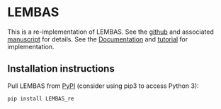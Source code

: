 # LEMBAS

This is a re-implementation of LEMBAS. See the [github](https://github.com/Lauffenburger-Lab/LEMBAS) and associated [manuscript](https://doi.org/10.1038/s41467-022-30684-y) for details. See the [Documentation](https://hmbaghdassarian.github.io/LEMBAS/) and [tutorial](https://hmbaghdassarian.github.io/LEMBAS/macrophage_example/) for implementation.

## Installation instructions

Pull LEMBAS from [PyPI](https://pypi.org/project/LEMBAS-re/) (consider using pip3 to access Python 3):

```
pip install LEMBAS_re
```
